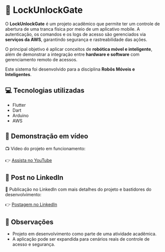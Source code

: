# 🔐 LockUnlockGate

O **LockUnlockGate** é um projeto acadêmico que permite ter um controle de abertura de uma tranca física por meio de um aplicativo mobile. A autenticação, os comandos e os logs de acesso são gerenciados via **serviços da AWS**, garantindo segurança e rastreabilidade das ações.  

O principal objetivo é aplicar conceitos de **robótica móvel e inteligente**, além de demonstrar a integração entre **hardware e software** com gerenciamento remoto de acessos.

Este sistema foi desenvolvido para a disciplina **Robôs Móveis e Inteligentes**.

## 💻 Tecnologias utilizadas

- Flutter
- Dart
- Arduino
- AWS
  
## 🎥 Demonstração em vídeo

📺 Vídeo do projeto em funcionamento:

👉 [Assista no YouTube](#) <!-- Substitua o # pelo link real assim que disponível -->

## 💼 Post no LinkedIn

🔗 Publicação no LinkedIn com mais detalhes do projeto e bastidores do desenvolvimento:

👉 [Postagem no LinkedIn](#) <!-- Substitua o # pelo link real assim que disponível -->

## 📌 Observações

- Projeto em desenvolvimento como parte de uma atividade acadêmica.
- A aplicação pode ser expandida para cenários reais de controle de acesso e segurança.
